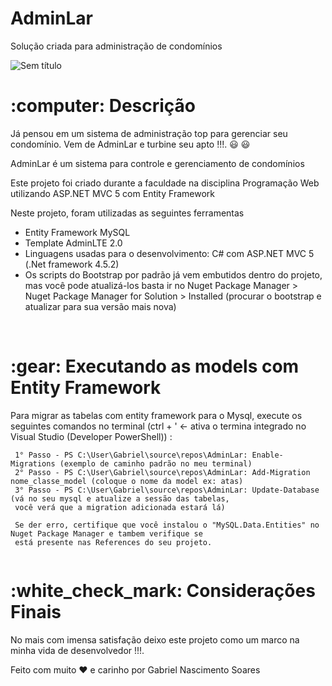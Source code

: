 # AdminLar
Solução criada para administração de condomínios

![Sem título](https://user-images.githubusercontent.com/43541457/89128786-7e90ed00-d4ce-11ea-9416-a5683ffbeb8e.png)

<h1> :computer: Descrição </h1> 

Já pensou em um sistema de administração top para gerenciar seu condomínio. Vem de AdminLar e turbine seu apto !!!. :smiley: :smiley:

<p> AdminLar é um sistema para controle e gerenciamento de condomínios </p>
<p> Este projeto foi criado durante a faculdade na disciplina Programação Web utilizando ASP.NET MVC 5 com Entity Framework </p>

<p> Neste projeto, foram utilizadas as seguintes ferramentas </p>

<ul>
  <li> Entity Framework MySQL </li>
  <li> Template AdminLTE 2.0 </li>
  <li> Linguagens usadas para o desenvolvimento: C# com ASP.NET MVC 5 (.Net framework 4.5.2) </li>
  <li> Os scripts do Bootstrap por padrão já vem embutidos dentro do projeto, mas você pode atualizá-los basta
  ir no Nuget Package Manager >  Nuget Package Manager for Solution > Installed (procurar o bootstrap e atualizar para sua versão mais nova)
</ul>

<br>

<h1> :gear: Executando as models com Entity Framework </h1>

<p> Para migrar as tabelas com entity framework para o Mysql, execute os seguintes comandos no terminal (ctrl + ' <- ativa o termina integrado no 
Visual Studio (Developer PowerShell)) : </p>

```
 1° Passo - PS C:\User\Gabriel\source\repos\AdminLar: Enable-Migrations (exemplo de caminho padrão no meu terminal)
 2° Passo - PS C:\User\Gabriel\source\repos\AdminLar: Add-Migration nome_classe_model (coloque o nome da model ex: atas)
 3° Passo - PS C:\User\Gabriel\source\repos\AdminLar: Update-Database (vá no seu mysql e atualize a sessão das tabelas, 
 você verá que a migration adicionada estará lá)
 
 Se der erro, certifique que você instalou o "MySQL.Data.Entities" no Nuget Package Manager e tambem verifique se 
 está presente nas References do seu projeto.
 
```

<h1> :white_check_mark: Considerações Finais </h1>

No mais com imensa satisfação deixo este projeto como um marco na minha vida de desenvolvedor !!!.

Feito com muito :heart: e carinho por Gabriel Nascimento Soares
